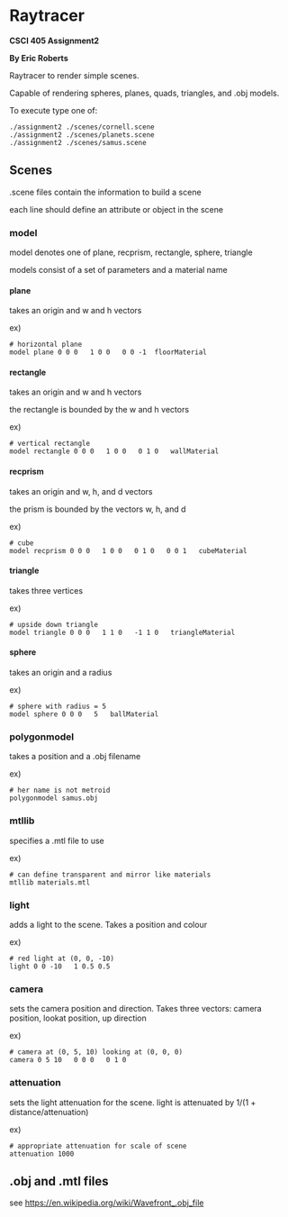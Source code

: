 # Raytracer

**CSCI 405 Assignment2**

**By Eric Roberts**

Raytracer to render simple scenes.

Capable of rendering spheres, planes, quads, triangles, and .obj models.

To execute type one of:
```
./assignment2 ./scenes/cornell.scene
./assignment2 ./scenes/planets.scene
./assignment2 ./scenes/samus.scene
```

## Scenes

.scene files contain the information to build a scene

each line should define an attribute or object in the scene

### model

model denotes one of plane, recprism, rectangle, sphere, triangle

models consist of a set of parameters and a material name

#### plane

takes an origin and w and h vectors

ex)
```
# horizontal plane
model plane 0 0 0   1 0 0   0 0 -1  floorMaterial
```

#### rectangle

takes an origin and w and h vectors

the rectangle is bounded by the w and h vectors

ex)
```
# vertical rectangle
model rectangle 0 0 0   1 0 0   0 1 0   wallMaterial
```

#### recprism

takes an origin and w, h, and d vectors

the prism is bounded by the vectors w, h, and d

ex)
```
# cube
model recprism 0 0 0   1 0 0   0 1 0   0 0 1   cubeMaterial
```

#### triangle

takes three vertices

ex)
```
# upside down triangle
model triangle 0 0 0   1 1 0   -1 1 0   triangleMaterial
```

#### sphere

takes an origin and a radius

ex)
```
# sphere with radius = 5
model sphere 0 0 0   5   ballMaterial
```

### polygonmodel

takes a position and a .obj filename

ex)
```
# her name is not metroid
polygonmodel samus.obj
```

### mtllib

specifies a .mtl file to use

ex)
```
# can define transparent and mirror like materials
mtllib materials.mtl
```

### light

adds a light to the scene. Takes a position and colour

ex)
```
# red light at (0, 0, -10)
light 0 0 -10   1 0.5 0.5
```

### camera

sets the camera position and direction. Takes three vectors: camera position, lookat position, up direction

ex)
```
# camera at (0, 5, 10) looking at (0, 0, 0)
camera 0 5 10   0 0 0   0 1 0
```

### attenuation

sets the light attenuation for the scene. light is attenuated by 1/(1 + distance/attenuation)

ex)
```
# appropriate attenuation for scale of scene
attenuation 1000
```

## .obj and .mtl files

see https://en.wikipedia.org/wiki/Wavefront_.obj_file